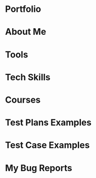 # Portfolio
# About Me
# Tools
# Tech Skills
# Courses
# Test Plans Examples
# Test Case Examples
# My Bug Reports
